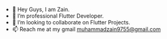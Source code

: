 - 👋 Hey Guys, I am Zain.
- 🌱 I’m professional Flutter Developer.
- 💞️ I’m looking to collaborate on Flutter Projects.
- 📫 Reach me at my gmail muhammadzain9755@gmail.com

